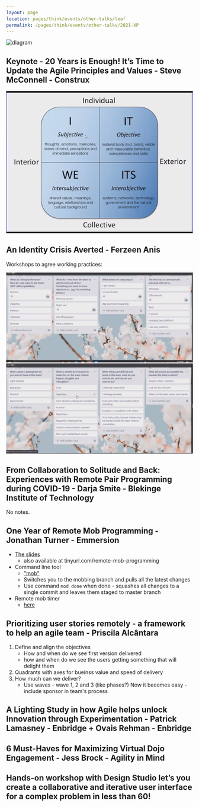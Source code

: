 ```yaml
---
layout: page
location: pages/think/events/other-talks/leaf
permalink: /pages/think/events/other-talks/2021-XP
---
```


![diagram](/resources/images/.png)

## Keynote - 20 Years is Enough! It’s Time to Update the Agile Principles and Values - Steve McConnell - Construx

![diagram](/resources/images/From-XP-Keynote-Steve-McConnell-Agile-Principles.png)

## An Identity Crisis Averted - Ferzeen Anis

Workshops to agree working practices:

![diagram](/resources/images/An-Identity-Crisis-Averted-Ferzeen-Anis-01.png)
![diagram](/resources/images/An-Identity-Crisis-Averted-Ferzeen-Anis-02.png)

## From Collaboration to Solitude and Back: Experiences with Remote Pair Programming during COVID-19 -  Darja Smite - Blekinge Institute of Technology

No notes.

## One Year of Remote Mob Programming - Jonathan Turner - Emmersion

- [The slides](https://docs.google.com/presentation/d/1QHv2nWuCMLl5YIH-WcWlOJeK5zWQAfkk5vfq_O3of3s/edit#slide=id.p)
    - also available at tinyurl.com/remote-mob-programming
- Command line tool 
    - ["mob"](https://github.com/remotemobprogramming/mob) 
    - Switches you to the mobbing branch and pulls all the latest changes
    - Use command `mod done` when done - squashes all changes to a single commit and leaves them staged to master branch
- Remote mob timer
    - [here](https://mobti.me/)

## Prioritizing user stories remotely - a framework to help an agile team - Priscila Alcântara

1. Define and align the objectives
    - How and when do we see first version delivered
    - how and when do we see the users getting something that will delight them
2. Quadrants with axes for bueinss value and speed of delivery
3. How much can we deliver?
    - Use waves - wave 1, 2 and 3 (like phases?)
Now it becomes easy - include sponsor in team's process

## A Lighting Study in how Agile helps unlock Innovation through Experimentation - Patrick Lamasney - Enbridge + Ovais Rehman - Enbridge


## 6 Must-Haves for Maximizing Virtual Dojo Engagement - Jess Brock - Agility in Mind

## Hands-on workshop with Design Studio let’s you create a collaborative and iterative user interface for a complex problem in less than 60!

